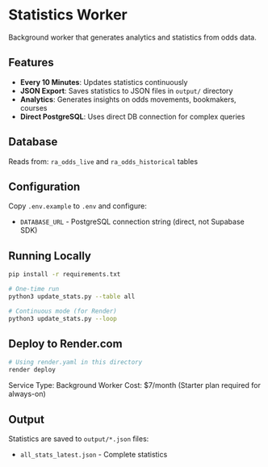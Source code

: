 # Statistics Worker

Background worker that generates analytics and statistics from odds data.

## Features

- **Every 10 Minutes**: Updates statistics continuously
- **JSON Export**: Saves statistics to JSON files in `output/` directory
- **Analytics**: Generates insights on odds movements, bookmakers, courses
- **Direct PostgreSQL**: Uses direct DB connection for complex queries

## Database

Reads from: `ra_odds_live` and `ra_odds_historical` tables

## Configuration

Copy `.env.example` to `.env` and configure:
- `DATABASE_URL` - PostgreSQL connection string (direct, not Supabase SDK)

## Running Locally

```bash
pip install -r requirements.txt

# One-time run
python3 update_stats.py --table all

# Continuous mode (for Render)
python3 update_stats.py --loop
```

## Deploy to Render.com

```bash
# Using render.yaml in this directory
render deploy
```

Service Type: Background Worker
Cost: $7/month (Starter plan required for always-on)

## Output

Statistics are saved to `output/*.json` files:
- `all_stats_latest.json` - Complete statistics
